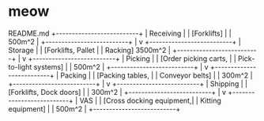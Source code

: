 # meow 
README.md 
+--------------------------+
|         Receiving       |
|    [Forklifts]          |
|         500m^2           |
+--------------------------+
              |
              v
+--------------------------+
|         Storage          |
| [Forklifts, Pallet      |
|    Racking]  3500m^2     |
+--------------------------+
              |
              v
+--------------------------+
|         Picking          |
| [Order picking carts,    |
|  Pick-to-light systems]  |
|         500m^2           |
+--------------------------+
              |
              v
+--------------------------+
|         Packing          |
| [Packing tables,         |
|   Conveyor belts]        |
|         300m^2           |
+--------------------------+
              |
              v
+--------------------------+
|         Shipping         |
| [Forklifts, Dock doors]  |
|         300m^2           |
+--------------------------+
              |
              v
+--------------------------+
|          VAS             |
| [Cross docking equipment,|
|     Kitting equipment]   |
|         500m^2           |
+--------------------------+
